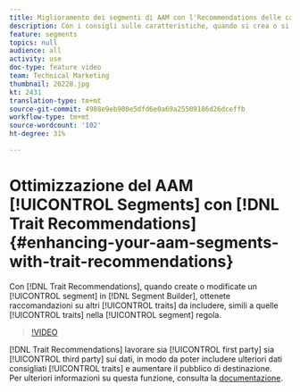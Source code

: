 ```yaml
---
title: Miglioramento dei segmenti di AAM con l'Recommendations delle caratteristiche
description: Con i consigli sulle caratteristiche, quando si crea o si modifica un segmento nel Generatore di segmenti, si otterranno consigli su caratteristiche aggiuntive da includere, simili alle caratteristiche incluse nella regola del segmento.
feature: segments
topics: null
audience: all
activity: use
doc-type: feature video
team: Technical Marketing
thumbnail: 26228.jpg
kt: 2431
translation-type: tm+mt
source-git-commit: 4988e9eb900e5dfd6e0a69a25509186d26dceffb
workflow-type: tm+mt
source-wordcount: '102'
ht-degree: 31%

---
```



# Ottimizzazione del AAM [!UICONTROL Segments] con [!DNL Trait Recommendations] {#enhancing-your-aam-segments-with-trait-recommendations}

Con [!DNL Trait Recommendations], quando create o modificate un [!UICONTROL segment] in [!DNL Segment Builder], ottenete raccomandazioni su altri [!UICONTROL traits] da includere, simili a quelle [!UICONTROL traits] nella [!UICONTROL segment] regola.

>[!VIDEO](https://video.tv.adobe.com/v/26228/?quality=12)

[!DNL Trait Recommendations] lavorare sia [!UICONTROL first party] sia [!UICONTROL third party] sui dati, in modo da poter includere ulteriori dati consigliati [!UICONTROL traits] e aumentare il pubblico di destinazione.\
Per ulteriori informazioni su questa funzione, consulta la [documentazione](https://experiencecloud.adobe.com/resources/help/en_US/aam/trait-recommendations.html).